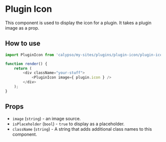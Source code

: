 # Plugin Icon

This component is used to display the icon for a plugin. It takes a plugin image as a prop.

## How to use

```js
import PluginIcon from 'calypso/my-sites/plugins/plugin-icon/plugin-icon';

function render() {
	return (
		<div className="your-stuff">
			<PluginIcon image={ plugin.icon } />
		</div>
	);
}
```

## Props

- `image` (`string`) - an image source.
- `isPlaceholder` (`bool`) - `true` to display as a placeholder.
- `className` (`string`) - A string that adds additional class names to this component.
